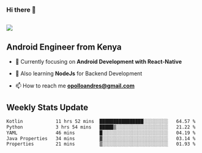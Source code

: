 ### Hi there 👋
<h2 align="left"><img src="https://readme-typing-svg.herokuapp.com?color=000000&lines=I'm+Andrew+Opollo😊;Welcome+to+my+Github😜"> </h2>

## Android Engineer from Kenya


- 🌱 Currently focusing on **Android Development with React-Native**

- 🔭 Also learning **NodeJs** for Backend Development

- 📫 How to reach me **opolloandres@gmail.com**


## Weekly Stats Update
<!--START_SECTION:waka-->

```txt
Kotlin            11 hrs 52 mins  ████████████████░░░░░░░░░   64.57 %
Python            3 hrs 54 mins   █████▒░░░░░░░░░░░░░░░░░░░   21.22 %
YAML              46 mins         █░░░░░░░░░░░░░░░░░░░░░░░░   04.19 %
Java Properties   34 mins         ▓░░░░░░░░░░░░░░░░░░░░░░░░   03.14 %
Properties        21 mins         ▒░░░░░░░░░░░░░░░░░░░░░░░░   01.93 %
```

<!--END_SECTION:waka-->



